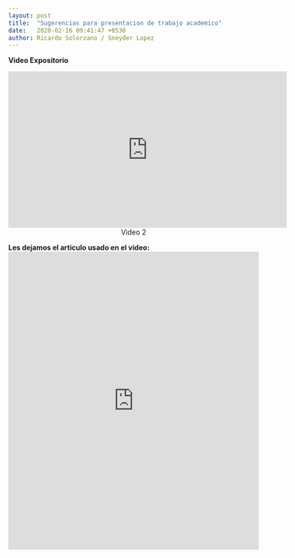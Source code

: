 ```yaml
---
layout: post
title:  "Sugerencias para presentacion de trabajo academico"
date:   2020-02-16 09:41:47 +0530
author: Ricardo Solorzano / Sneyder Lopez
---
```



<pa><b>Video Expositorio</b><br>
<center><iframe width="560" height="315" src="https://www.youtube.com/embed/KVYXLsPJ4ec" frameborder="0" allow="accelerometer; autoplay; encrypted-media; gyroscope; picture-in-picture" allowfullscreen></iframe></center>
<center><a>Video 2</a></center>


<p><b>Les dejamos el articulo usado en el video:</b>
<embed src="https://davenplay.github.io/blog/assets/images/ensayo.pdf" type="application/pdf" width="100%" height="600px" />

